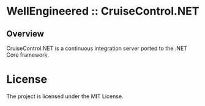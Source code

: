 # WellEngineered :: CruiseControl.NET

## Overview

CruiseControl.NET is a continuous integration server ported to the .NET Core framework.

# License

The project is licensed under the MIT License.
